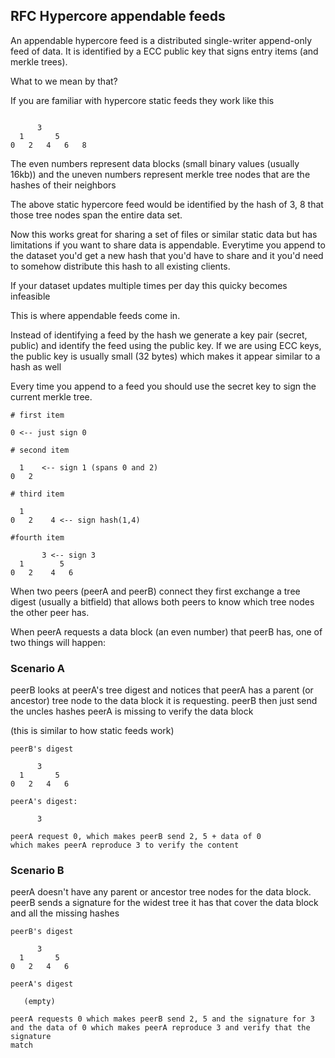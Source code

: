 ## RFC Hypercore appendable feeds

An appendable hypercore feed is a distributed single-writer append-only feed of data.
It is identified by a ECC public key that signs entry items (and merkle trees).

What to we mean by that?

If you are familiar with hypercore static feeds they work like this

```
              
      3
  1       5   
0   2   4   6   8 
```

The even numbers represent data blocks (small binary values (usually 16kb))
and the uneven numbers represent merkle tree nodes that are the hashes of their neighbors

The above static hypercore feed would be identified by the hash of 3, 8 that those tree nodes
span the entire data set.

Now this works great for sharing a set of files or similar static data but has limitations
if you want to share data is appendable. Everytime you append to the dataset you'd get a new hash
that you'd have to share and it you'd need to somehow distribute this hash to all existing clients.

If your dataset updates multiple times per day this quicky becomes infeasible

This is where appendable feeds come in.

Instead of identifying a feed by the hash we generate a key pair (secret, public) and identify the feed
using the public key. If we are using ECC keys, the public key is usually small (32 bytes) which makes it
appear similar to a hash as well

Every time you append to a feed you should use the secret key to sign the current merkle tree.

```
# first item

0 <-- just sign 0
```

```
# second item

  1    <-- sign 1 (spans 0 and 2)
0   2
```

```
# third item

  1
0   2    4 <-- sign hash(1,4)
```

```
#fourth item

       3 <-- sign 3
  1        5
0   2    4   6
```

When two peers (peerA and peerB) connect they first exchange a tree digest (usually a bitfield) that allows both peers
to know which tree nodes the other peer has.

When peerA requests a data block (an even number) that peerB has, one of two things will happen:

### Scenario A

peerB looks at peerA's tree digest and notices that peerA has a parent (or ancestor) tree node to the
data block it is requesting. peerB then just send the uncles hashes peerA is missing to verify the data block

(this is similar to how static feeds work)

```
peerB's digest

      3
  1       5
0   2   4   6

peerA's digest:

      3
      
peerA request 0, which makes peerB send 2, 5 + data of 0
which makes peerA reproduce 3 to verify the content
```

### Scenario B

peerA doesn't have any parent or ancestor tree nodes for the data block.
peerB sends a signature for the widest tree it has that cover the data block and all the missing hashes

```
peerB's digest

      3
  1       5
0   2   4   6

peerA's digest

   (empty)

peerA requests 0 which makes peerB send 2, 5 and the signature for 3
and the data of 0 which makes peerA reproduce 3 and verify that the signature
match
```
